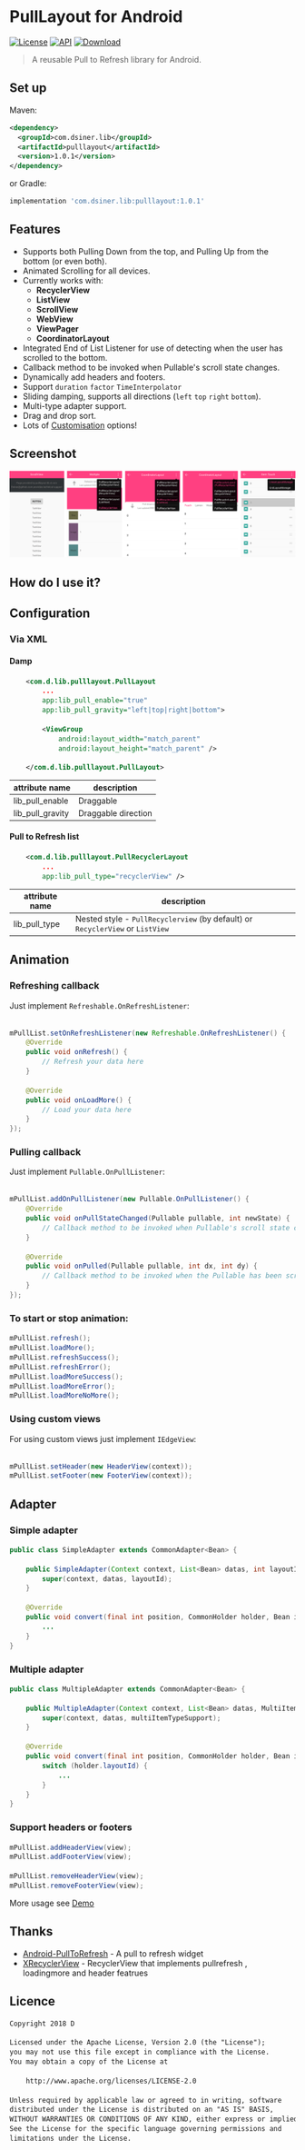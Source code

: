 # PullLayout for Android

[![License](https://img.shields.io/badge/license-Apache%202-green.svg)](https://www.apache.org/licenses/LICENSE-2.0)
[![API](https://img.shields.io/badge/API-11%2B-green.svg?style=flat)](https://android-arsenal.com/api?level=11)
[![Download](https://api.bintray.com/packages/dsiner/maven/pulllayout/images/download.svg) ](https://bintray.com/dsiner/maven/pulllayout/_latestVersion)

> A reusable Pull to Refresh library for Android.

## Set up
Maven:
```xml
<dependency>
  <groupId>com.dsiner.lib</groupId>
  <artifactId>pulllayout</artifactId>
  <version>1.0.1</version>
</dependency>
```
or Gradle:
```groovy
implementation 'com.dsiner.lib:pulllayout:1.0.1'
```

## Features
 * Supports both Pulling Down from the top, and Pulling Up from the bottom (or even both).
 * Animated Scrolling for all devices.
 * Currently works with:
 	* **RecyclerView**
 	* **ListView**
 	* **ScrollView**
 	* **WebView**
 	* **ViewPager**
 	* **CoordinatorLayout**
 * Integrated End of List Listener for use of detecting when the user has scrolled to the bottom.
 * Callback method to be invoked when Pullable's scroll state changes.
 * Dynamically add headers and footers.
 * Support `duration` `factor` `TimeInterpolator`
 * Sliding damping, supports all directions (`left` `top` `right` `bottom`).
 * Multi-type adapter support.
 * Drag and drop sort.
 * Lots of [Customisation](https://github.com/Dsiner/PullLayout/blob/master/app/src/main/java/com/d/pulllayout/MainActivity.java) options!

## Screenshot
![Artboard](https://github.com/Dsiner/Resouce/blob/master/lib/PullLayout/pulllayout.png)

## How do I use it?

## Configuration ##

### Via XML ###
#### Damp ####
```XML
    <com.d.lib.pulllayout.PullLayout
        ...
        app:lib_pull_enable="true"
        app:lib_pull_gravity="left|top|right|bottom">

        <ViewGroup
            android:layout_width="match_parent"
            android:layout_height="match_parent" />

    </com.d.lib.pulllayout.PullLayout>
```

|  attribute name | description |
|---|---|
| lib_pull_enable  | Draggable |
| lib_pull_gravity  | Draggable direction |

#### Pull to Refresh list ####
```XML
    <com.d.lib.pulllayout.PullRecyclerLayout
        ...
        app:lib_pull_type="recyclerView" />
```

|  attribute name | description |
|---|---|
| lib_pull_type | Nested style - `PullRecyclerview` (by default) or `RecyclerView` or `ListView` |

## Animation ##

### Refreshing callback ###
Just implement `Refreshable.OnRefreshListener`:

```Java

mPullList.setOnRefreshListener(new Refreshable.OnRefreshListener() {
    @Override
    public void onRefresh() {
        // Refresh your data here
    }

    @Override
    public void onLoadMore() {
        // Load your data here
    }
});
```

### Pulling callback ###
Just implement `Pullable.OnPullListener`:

```Java

mPullList.addOnPullListener(new Pullable.OnPullListener() {
    @Override
    public void onPullStateChanged(Pullable pullable, int newState) {
        // Callback method to be invoked when Pullable's scroll state changes.
    }

    @Override
    public void onPulled(Pullable pullable, int dx, int dy) {
        // Callback method to be invoked when the Pullable has been scrolled.
    }
});
```

### To start or stop animation: ###

```Java
mPullList.refresh();
mPullList.loadMore();
mPullList.refreshSuccess();
mPullList.refreshError();
mPullList.loadMoreSuccess();
mPullList.loadMoreError();
mPullList.loadMoreNoMore();
```

### Using custom views ###
For using custom views just implement `IEdgeView`:

```Java

mPullList.setHeader(new HeaderView(context));
mPullList.setFooter(new FooterView(context));
```

## Adapter ##

### Simple adapter ###
```Java
public class SimpleAdapter extends CommonAdapter<Bean> {

    public SimpleAdapter(Context context, List<Bean> datas, int layoutId) {
        super(context, datas, layoutId);
    }

    @Override
    public void convert(final int position, CommonHolder holder, Bean item) {
        ...
    }
}
```

### Multiple adapter ###
```Java
public class MultipleAdapter extends CommonAdapter<Bean> {

    public MultipleAdapter(Context context, List<Bean> datas, MultiItemTypeSupport<Bean> multiItemTypeSupport) {
        super(context, datas, multiItemTypeSupport);
    }

    @Override
    public void convert(final int position, CommonHolder holder, Bean item) {
        switch (holder.layoutId) {
            ...
        }
    }
}
```

### Support headers or footers ###
```Java
mPullList.addHeaderView(view);
mPullList.addFooterView(view);

mPullList.removeHeaderView(view);
mPullList.removeFooterView(view);
```

More usage see [Demo](app/src/main/java/com/d/pulllayout/MainActivity.java)

## Thanks
- [Android-PullToRefresh](https://github.com/chrisbanes/Android-PullToRefresh)  - A pull to refresh widget
- [XRecyclerView](https://github.com/jianghejie/XRecyclerView)  - RecyclerView that implements pullrefresh , loadingmore and header featrues

## Licence

```txt
Copyright 2018 D

Licensed under the Apache License, Version 2.0 (the "License");
you may not use this file except in compliance with the License.
You may obtain a copy of the License at

    http://www.apache.org/licenses/LICENSE-2.0

Unless required by applicable law or agreed to in writing, software
distributed under the License is distributed on an "AS IS" BASIS,
WITHOUT WARRANTIES OR CONDITIONS OF ANY KIND, either express or implied.
See the License for the specific language governing permissions and
limitations under the License.
```
